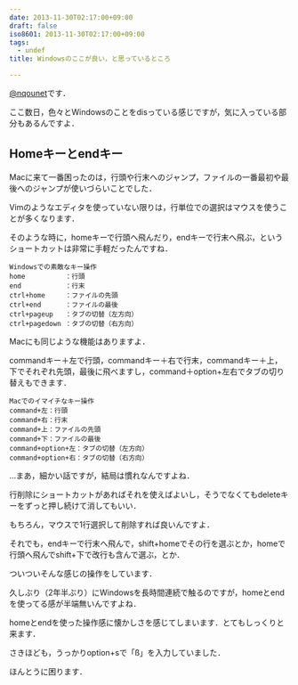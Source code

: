 ```yaml
---
date: 2013-11-30T02:17:00+09:00
draft: false
iso8601: 2013-11-30T02:17:00+09:00
tags:
  - undef
title: Windowsのここが良い，と思っているところ

---
```


[@nqounet](https://twitter.com/nqounet)です．

ここ数日，色々とWindowsのことをdisっている感じですが，気に入っている部分もあるんですよ．

## Homeキーとendキー

Macに来て一番困ったのは，行頭や行末へのジャンプ，ファイルの一番最初や最後へのジャンプが使いづらいことでした．

Vimのようなエディタを使っていない限りは，行単位での選択はマウスを使うことが多くなります．

そのような時に，homeキーで行頭へ飛んだり，endキーで行末へ飛ぶ，というショートカットは非常に手軽だったんですね．
```text
Windowsでの素敵なキー操作
home          ：行頭
end           ：行末
ctrl+home     ：ファイルの先頭
ctrl+end      ：ファイルの最後
ctrl+pageup   ：タブの切替（左方向）
ctrl+pagedown ：タブの切替（右方向）
```
Macにも同じような機能はありますよ．

commandキー＋左で行頭，commandキー＋右で行末，commandキー＋上，下でそれぞれ先頭，最後に飛べますし，command＋option+左右でタブの切り替えもできます．
```text
Macでのイマイチなキー操作
command+左：行頭
command+右：行末
command+上：ファイルの先頭
command+下：ファイルの最後
command+option+左：タブの切替（左方向）
command+option+右：タブの切替（右方向）
```
…まあ，細かい話ですが，結局は慣れなんですよね．

行削除にショートカットがあればそれを使えばよいし，そうでなくてもdeleteキーをずっと押し続けて消してもいい．

もちろん，マウスで1行選択して削除すれば良いんですよ．

それでも，endキーで行末へ飛んで，shift+homeでその行を選ぶとか，homeで行頭へ飛んでshift+下で改行も含んで選ぶ，とか．

ついついそんな感じの操作をしています．

久しぶり（2年半ぶり）にWindowsを長時間連続で触るのですが，homeとendを使ってる感が半端無いんですよね．

homeとendを使った操作感に懐かしさを感じてしまいます．とてもしっくりと来ます．

さきほども，うっかりoption+sで「ß」を入力していました．

ほんとうに困ります．

